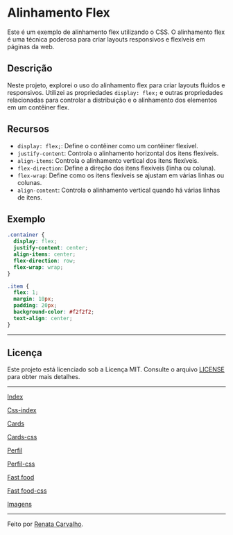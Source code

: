 # Alinhamento Flex 

Este é um exemplo de alinhamento flex utilizando o CSS. O alinhamento flex é uma técnica poderosa para criar layouts responsivos e flexíveis em páginas da web.

## Descrição

Neste projeto, explorei o uso do alinhamento flex para criar layouts fluidos e responsivos. Utilizei as propriedades `display: flex;` e outras propriedades relacionadas para controlar a distribuição e o alinhamento dos elementos em um contêiner flex.

## Recursos

- `display: flex;`: Define o contêiner como um contêiner flexível.
- `justify-content`: Controla o alinhamento horizontal dos itens flexíveis.
- `align-items`: Controla o alinhamento vertical dos itens flexíveis.
- `flex-direction`: Define a direção dos itens flexíveis (linha ou coluna).
- `flex-wrap`: Define como os itens flexíveis se ajustam em várias linhas ou colunas.
- `align-content`: Controla o alinhamento vertical quando há várias linhas de itens.

## Exemplo

```css
.container {
  display: flex;
  justify-content: center;
  align-items: center;
  flex-direction: row;
  flex-wrap: wrap;
}

.item {
  flex: 1;
  margin: 10px;
  padding: 20px;
  background-color: #f2f2f2;
  text-align: center;
}
```
---
## Licença

Este projeto está licenciado sob a Licença MIT. Consulte o arquivo [LICENSE](LICENSE) para obter mais detalhes.

---



[Index](./atividade10/index.html)

[Css-index](./atividade10/index.css)

[Cards](./atividade10/cards.html)

[Cards-css](./atividade10/cards.css)

[Perfil](./atividade10/perfil.html)

[Perfil-css](./atividade10/perfil.css)

[Fast food](./atividade10/fastfood.html)

[Fast food-css](./atividade10/fastfood.css)

[Imagens](./imagens/)

---

Feito por [Renata Carvalho](https://github.com/Renata-rcs).

